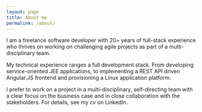 ```yaml
---
layout: page
title: About me
permalink: /about/
---
```


I am a freelance software developer with 20+ years of full-stack experience who thrives on working on challenging agile projects as part of a multi-disciplinary team.

My technical experience ranges a full development stack. From developing service-oriented JEE applications, to implementing a REST API driven Angular.JS frontend and provisioning a Linux application platform.

I prefer to work on a project in a multi-disciplinary, self-directing team with a clear focus on the business case and in close collaboration with the stakeholders.
For details, see my cv on LinkedIn.

